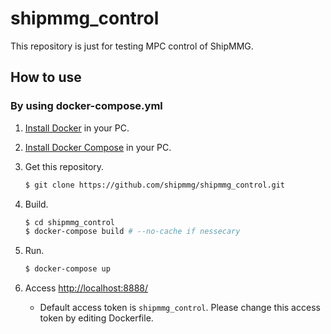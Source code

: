 # shipmmg_control

This repository is just for testing MPC control of ShipMMG.

## How to use

### By using docker-compose.yml
1. [Install Docker](https://docs.docker.com/get-docker/) in your PC.

1. [Install Docker Compose](https://docs.docker.com/compose/install/) in your PC.

1. Get this repository.
    ```sh
    $ git clone https://github.com/shipmmg/shipmmg_control.git 
    ```

1. Build.
    ```sh
    $ cd shipmmg_control
    $ docker-compose build # --no-cache if nessecary
    ```

1. Run.
    ```sh
    $ docker-compose up
    ```

1. Access [http://localhost:8888/](http://localhost:8888/)
    - Default access token is `shipmmg_control`. Please change this access token by editing Dockerfile.
